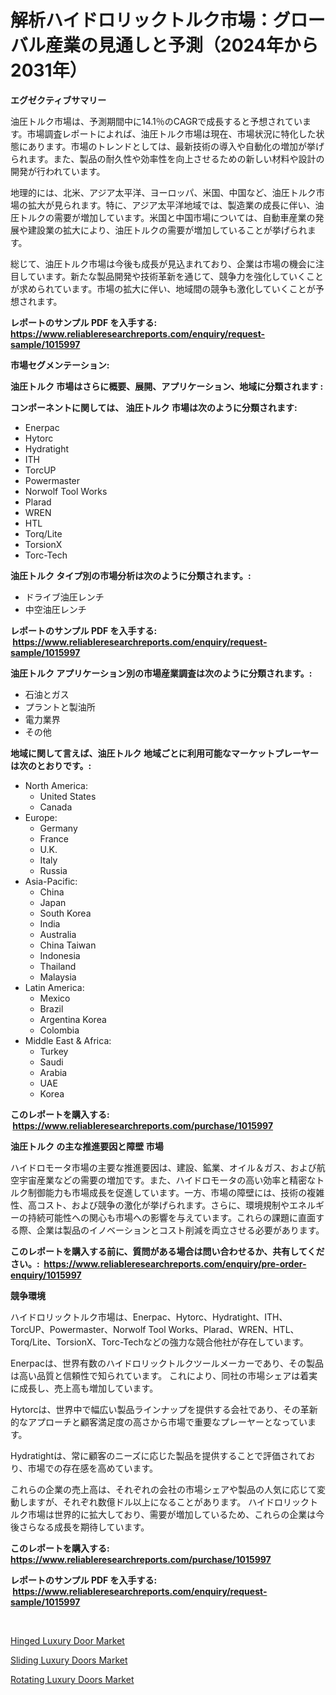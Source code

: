 <p><h1>解析ハイドロリックトルク市場：グローバル産業の見通しと予測（2024年から2031年）</h1></p><p><strong>エグゼクティブサマリー</strong></p>
<p><p>油圧トルク市場は、予測期間中に14.1％のCAGRで成長すると予想されています。市場調査レポートによれば、油圧トルク市場は現在、市場状況に特化した状態にあります。市場のトレンドとしては、最新技術の導入や自動化の増加が挙げられます。また、製品の耐久性や効率性を向上させるための新しい材料や設計の開発が行われています。</p><p>地理的には、北米、アジア太平洋、ヨーロッパ、米国、中国など、油圧トルク市場の拡大が見られます。特に、アジア太平洋地域では、製造業の成長に伴い、油圧トルクの需要が増加しています。米国と中国市場については、自動車産業の発展や建設業の拡大により、油圧トルクの需要が増加していることが挙げられます。</p><p>総じて、油圧トルク市場は今後も成長が見込まれており、企業は市場の機会に注目しています。新たな製品開発や技術革新を通じて、競争力を強化していくことが求められています。市場の拡大に伴い、地域間の競争も激化していくことが予想されます。</p></p>
<p><strong>レポートのサンプル PDF を入手する: <a href="https://www.reliableresearchreports.com/enquiry/request-sample/1015997">https://www.reliableresearchreports.com/enquiry/request-sample/1015997</a></strong></p>
<p><strong>市場セグメンテーション:</strong></p>
<p><strong> 油圧トルク 市場はさらに概要、展開、アプリケーション、地域に分類されます :</strong></p>
<p><strong>コンポーネントに関しては、 油圧トルク 市場は次のように分類されます: &nbsp;</strong></p>
<p><ul><li>Enerpac</li><li>Hytorc</li><li>Hydratight</li><li>ITH</li><li>TorcUP</li><li>Powermaster</li><li>Norwolf Tool Works</li><li>Plarad</li><li>WREN</li><li>HTL</li><li>Torq/Lite</li><li>TorsionX</li><li>Torc-Tech</li></ul></p>
<p><strong> 油圧トルク タイプ別の市場分析は次のように分類されます。:</strong></p>
<p><ul><li>ドライブ油圧レンチ</li><li>中空油圧レンチ</li></ul></p>
<p><strong>レポートのサンプル PDF を入手する: &nbsp;<a href="https://www.reliableresearchreports.com/enquiry/request-sample/1015997">https://www.reliableresearchreports.com/enquiry/request-sample/1015997</a></strong></p>
<p><strong> 油圧トルク アプリケーション別の市場産業調査は次のように分類されます。:</strong></p>
<p><ul><li>石油とガス</li><li>プラントと製油所</li><li>電力業界</li><li>その他</li></ul></p>
<p><strong>地域に関して言えば、油圧トルク 地域ごとに利用可能なマーケットプレーヤーは次のとおりです。:</strong></p>
<p><ul>
    <li>
        North America:
        <ul>
            <li>United States</li>
            <li>Canada</li>
        </ul>
    </li>
    <li>
        Europe:
        <ul>
            <li>Germany</li>
            <li>France</li>
            <li>U.K.</li>
            <li>Italy</li>
            <li>Russia</li>
        </ul>
    </li>
    <li>
        Asia-Pacific:
        <ul>
            <li>China</li>
            <li>Japan</li>
            <li>South Korea</li>
            <li>India</li>
            <li>Australia</li>
            <li>China Taiwan</li>
            <li>Indonesia</li>
            <li>Thailand</li>
            <li>Malaysia</li>
        </ul>
    </li>
    <li>
        Latin America:
        <ul>
            <li>Mexico</li>
            <li>Brazil</li>
            <li>Argentina Korea</li>
            <li>Colombia</li>
        </ul>
    </li>
    <li>
        Middle East & Africa:
        <ul>
            <li>Turkey</li>
            <li>Saudi</li>
            <li>Arabia</li>
            <li>UAE</li>
            <li>Korea</li>
        </ul>
    </li>
    </ul></p>
<p><strong>このレポートを購入する: &nbsp;<a href="https://www.reliableresearchreports.com/purchase/1015997">https://www.reliableresearchreports.com/purchase/1015997</a></strong></p>
<p><strong>油圧トルク の主な推進要因と障壁 市場</strong></p>
<p><p>ハイドロモータ市場の主要な推進要因は、建設、鉱業、オイル＆ガス、および航空宇宙産業などの需要の増加です。また、ハイドロモータの高い効率と精密なトルク制御能力も市場成長を促進しています。一方、市場の障壁には、技術の複雑性、高コスト、および競争の激化が挙げられます。さらに、環境規制やエネルギーの持続可能性への関心も市場への影響を与えています。これらの課題に直面する際、企業は製品のイノベーションとコスト削減を両立させる必要があります。</p></p>
<p><strong>このレポートを購入する前に、質問がある場合は問い合わせるか、共有してください。:&nbsp; <a href="https://www.reliableresearchreports.com/enquiry/pre-order-enquiry/1015997">https://www.reliableresearchreports.com/enquiry/pre-order-enquiry/1015997</a></strong></p>
<p><strong>競争環境</strong></p>
<p><p>ハイドロリックトルク市場は、Enerpac、Hytorc、Hydratight、ITH、TorcUP、Powermaster、Norwolf Tool Works、Plarad、WREN、HTL、Torq/Lite、TorsionX、Torc-Techなどの強力な競合他社が存在しています。 </p><p>Enerpacは、世界有数のハイドロリックトルクツールメーカーであり、その製品は高い品質と信頼性で知られています。 これにより、同社の市場シェアは着実に成長し、売上高も増加しています。 </p><p>Hytorcは、世界中で幅広い製品ラインナップを提供する会社であり、その革新的なアプローチと顧客満足度の高さから市場で重要なプレーヤーとなっています。 </p><p>Hydratightは、常に顧客のニーズに応じた製品を提供することで評価されており、市場での存在感を高めています。 </p><p>これらの企業の売上高は、それぞれの会社の市場シェアや製品の人気に応じて変動しますが、それぞれ数億ドル以上になることがあります。 ハイドロリックトルク市場は世界的に拡大しており、需要が増加しているため、これらの企業は今後さらなる成長を期待しています。</p></p>
<p><strong>このレポートを購入する: &nbsp; <a href="https://www.reliableresearchreports.com/purchase/1015997">https://www.reliableresearchreports.com/purchase/1015997</a></strong></p>
<p><strong>レポートのサンプル PDF を入手する: &nbsp;<a href="https://www.reliableresearchreports.com/enquiry/request-sample/1015997">https://www.reliableresearchreports.com/enquiry/request-sample/1015997</a></strong><strong></strong></p>
<p>&nbsp;</p>
<p><p><a href="https://view.publitas.com/reportprime-1/hinged-luxury-door-market-with-the-goal-of-estimating-the-market-size-and-future-growth-potential-of-various-market-segments-based-on-component-applications-end-user-and-region/">Hinged Luxury Door Market</a></p><p><a href="https://view.publitas.com/reportprime-1/sliding-luxury-doors-market-research-report-provides-critical-insights-that-can-help-shape-business-development-and-investment-strategies/">Sliding Luxury Doors Market</a></p><p><a href="https://view.publitas.com/reportprime-1/global-rotating-luxury-doors-market-size-and-market-trends-insights-and-projections-from-2023-to-2030/">Rotating Luxury Doors Market</a></p></p>